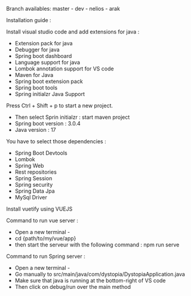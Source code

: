Branch availables: 
master - dev - nelios - arak 

Installation guide : 

Install visual studio code and add extensions for java : 
- Extension pack for java
- Debugger for java
- Spring boot dashboard
- Language support for java
- Lombok annotation support for VS code
- Maven for Java
- Spring boot extension pack
- Spring boot tools
- Spring initialzr Java Support


Press Ctrl + Shift + p to start a new project. 
- Then select Sprin initialzr : start maven project 
- Spring boot version : 3.0.4
- Java version : 17

You have to select those dependencies : 
- Spring Boot Devtools
- Lombok 
- Spring Web
- Rest repositories
- Spring Session
- Spring security
- Spring Data Jpa
- MySql Driver

Install vuetify using VUEJS

Command to run vue server : 
- Open a new terminal - 
- cd {path/to/my/vue/app}
- then start the serveur with the following command : npm run serve

Command to run Spring server : 
- Open a new terminal - 
- Go manually to src/main/java/com/dystopia/DystopiaApplication.java
- Make sure that java is running at the bottom-right of VS code
- Then click on debug/run over the main method
